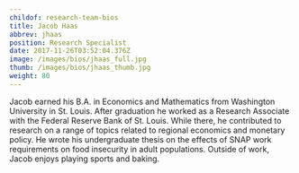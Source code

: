 ```yaml
---
childof: research-team-bios
title: Jacob Haas
abbrev: jhaas
position: Research Specialist
date: 2017-11-26T03:52:04.376Z
image: /images/bios/jhaas_full.jpg
thumb: /images/bios/jhaas_thumb.jpg
weight: 80
---
```

Jacob earned his B.A. in Economics and Mathematics from Washington University in St. Louis. After graduation he worked as a Research Associate with the Federal Reserve Bank of St. Louis.  While there, he contributed to research on a range of topics related to regional economics and monetary policy. He wrote his undergraduate thesis on the effects of SNAP work requirements on food insecurity in adult populations. Outside of work, Jacob enjoys playing sports and baking. 


